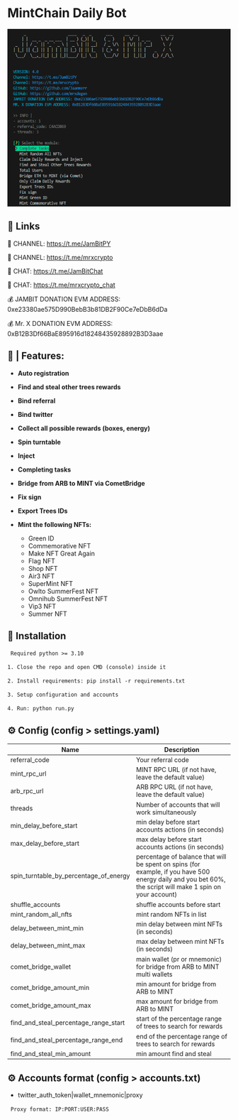 
# MintChain Daily Bot


 <img height="400" width="600" src="./console/images/console.png" alt="qr"/>


## 🔗 Links

🔔 CHANNEL: https://t.me/JamBitPY

🔔 CHANNEL: https://t.me/mrxcrypto

💬 CHAT: https://t.me/JamBitChat

💬 CHAT: https://t.me/mrxcrypto_chat

💰 JAMBIT DONATION EVM ADDRESS: 0xe23380ae575D990BebB3b81DB2F90Ce7eDbB6dDa

💰 Mr. X DONATION EVM ADDRESS: 0xB12B3Df66BaE895916d18248435928892B3D3aae


## 🤖 | Features:

- **Auto registration**
- **Find and steal other trees rewards**
- **Bind referral**
- **Bind twitter**
- **Collect all possible rewards (boxes, energy)**
- **Spin turntable**
- **Inject**
- **Completing tasks**
- **Bridge from ARB to MINT via CometBridge**
- **Fix sign**
- **Export Trees IDs**
- **Mint the following NFTs:**
    
    - Green ID
    - Commemorative NFT
    - Make NFT Great Again
    - Flag NFT
    - Shop NFT
    - Air3 NFT
    - SuperMint NFT
    - Owlto SummerFest NFT
    - Omnihub SummerFest NFT
    - Vip3 NFT
    - Summer NFT



## 🚀 Installation
`` Required python >= 3.10``

``1. Close the repo and open CMD (console) inside it``

``2. Install requirements: pip install -r requirements.txt``

``3. Setup configuration and accounts``

``4. Run: python run.py``


## ⚙️ Config (config > settings.yaml)

| Name                                   | Description                                                                                                                                                |
|----------------------------------------|------------------------------------------------------------------------------------------------------------------------------------------------------------|
| referral_code                          | Your referral code                                                                                                                                         |
| mint_rpc_url                           | MINT RPC URL (if not have, leave the default value)                                                                                                        |
| arb_rpc_url                            | ARB RPC URL (if not have, leave the default value)                                                                                                         |
| threads                                | Number of accounts that will work simultaneously                                                                                                           |
| min_delay_before_start                 | min delay before start accounts actions (in seconds)                                                                                                       |
| max_delay_before_start                 | max delay before start accounts actions (in seconds)                                                                                                       |
| spin_turntable_by_percentage_of_energy | percentage of balance that will be spent on spins (for example, if you have 500 energy daily and you bet 60%, the script will make 1 spin on your account) |
| shuffle_accounts                       | shuffle accounts before start                                                                                                                              |
| mint_random_all_nfts                  | mint random NFTs in list                                                                                                                                   |
delay_between_mint_min                  | min delay between mint NFTs (in seconds)                                                                                                                   |
| delay_between_mint_max                  | max delay between mint NFTs (in seconds)                                                                                                                   |
| comet_bridge_wallet                    | main wallet (pr or mnemonic) for bridge from ARB to MINT multi wallets                                                                                     |
| comet_bridge_amount_min               | min amount for bridge from ARB to MINT                                                                                                                     |
| comet_bridge_amount_max               | max amount for bridge from ARB to MINT                                                                                                                     |
| find_and_steal_percentage_range_start               | start of the percentage range of trees to search for rewards                                                                                                                   |
| find_and_steal_percentage_range_end               | end of the percentage range of trees to search for rewards                                                                                                                |
| find_and_steal_min_amount               | min amount find and steal                                                                                                                |


## ⚙️ Accounts format (config > accounts.txt)

- twitter_auth_token|wallet_mnemonic|proxy

`` Proxy format: IP:PORT:USER:PASS``
